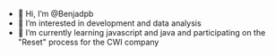 - 👋 Hi, I’m @Benjadpb
- 👀 I’m interested in development and data analysis
- 🌱 I’m currently learning javascript and java and participating on the "Reset" process for the CWI company


<!---
Benjadpb/Benjadpb is a ✨ special ✨ repository because its `README.md` (this file) appears on your GitHub profile.
You can click the Preview link to take a look at your changes.
--->
